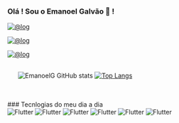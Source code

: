 ### Olá ! Sou o Emanoel Galvão 👋 !
[
    ![@log](https://img.shields.io/badge/Gmail-D14836?style=for-the-badge&logo=gmail&logoColor=white+)
](https://mail.google.com/mail/u/0/#inbox?compose=CllgCJTLpxTkKngHkrkdRjPjCFwCmPhsjqhlfhBsTMcmkPNcvStpNhfnHmpPCrqhXhSWgGPPpfg)

[
    ![@log](https://img.shields.io/badge/LinkedIn-0077B5?style=for-the-badge&logo=linkedin&logoColor=white)
](https://www.linkedin.com/in/emanoel-galv%C3%A3o-da-silva-5955811b3/)

[
    ![@log](https://img.shields.io/badge/Instagram-E4405F?style=for-the-badge&logo=instagram&logoColor=white)
](https://www.instagram.com/e_emanoel_/)
<br><br/>
<ul>

![EmanoelG GitHub stats](https://github-readme-stats.vercel.app/api?username=EmanoelG&show_icons=true&theme=radical)
[![Top Langs](https://github-readme-stats.vercel.app/api/top-langs/?username=EmanoelG)](https://github.com/anuraghazra/github-readme-stats)
</ul>
<br><br/>
### Tecnlogias do meu dia a dia
<div style="display: inline_bloc">
 <img alt="Flutter" src="https://img.shields.io/badge/Flutter-02569B?style=for-the-badge&logo=flutter&logoColor=white"/> 
 <img alt="Flutter" src="https://img.shields.io/badge/Dart-0175C2?style=for-the-badge&logo=dart&logoColor=white"/> 
 <img alt="Flutter" src="https://img.shields.io/badge/Amazon_AWS-232F3E?style=for-the-badge&logo=amazon-aws&logoColor=white"/> 
 <img alt="Flutter" src="https://img.shields.io/badge/PostgreSQL-316192?style=for-the-badge&logo=postgresql&logoColor=white"/> 
 <img alt="Flutter" src="https://img.shields.io/badge/SQLite-07405E?style=for-the-badge&logo=sqlite&logoColor=white"/> 
 <img alt="Flutter" src="https://dtffvb2501i0o.cloudfront.net/images/logos/delphi-logo-64.webp"/> 
</div>





